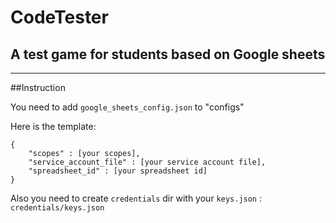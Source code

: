 # CodeTester
## A test game for students based on Google sheets
___
##Instruction

You need to add `google_sheets_config.json` to "configs"

Here is the template:
```
{
	"scopes" : [your scopes],
	"service_account_file" : [your service account file],
	"spreadsheet_id" : [your spreadsheet id]
}
```

Also you need to create `credentials` dir with your `keys.json` : `credentials/keys.json`

